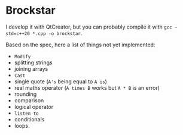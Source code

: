 Brockstar
=========

I develop it with QtCreator, but you can probably compile it with `gcc -std=c++20 *.cpp -o brockstar`.

Based on the spec, here a list of things not yet implemented:
* `Modify`
* splitting strings
* joining arrays
* `Cast`
* single quote (`A's` being equal to `A is`)
* real maths operator (`A times B` works but `A * B` is an error)
* rounding
* comparison
* logical operator
* `listen to`
* conditionals
* loops.
